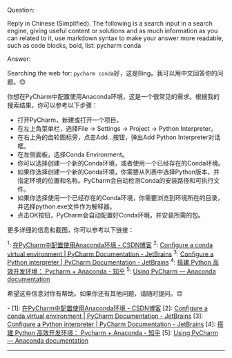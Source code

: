 Question:

Reply in Chinese (Simplified).
The following is a search input in a search engine, giving useful content or solutions and as much information as you can related to it, use markdown syntax to make your answer more readable, such as code blocks, bold, list:
pycharm conda

Answer:

Searching the web for: `pycharm conda`好，这是Bing。我可以用中文回答你的问题。😊

你想在PyCharm中配置使用Anaconda环境，这是一个很常见的需求。根据我的搜索结果，你可以参考以下步骤：

- 打开PyCharm，新建或打开一个项目。
- 在左上角菜单栏，选择File -> Settings -> Project -> Python Interpreter。
- 在右上角的齿轮图标旁，点击Add...按钮，弹出Add Python Interpreter对话框。
- 在左侧面板，选择Conda Environment。
- 你可以选择创建一个新的Conda环境，或者使用一个已经存在的Conda环境。
- 如果你选择创建一个新的Conda环境，你需要从列表中选择Python版本，并指定环境的位置和名称。PyCharm会自动检测Conda的安装路径和可执行文件。
- 如果你选择使用一个已经存在的Conda环境，你需要浏览到环境所在的目录，并选择python.exe文件作为解释器。
- 点击OK按钮，PyCharm会自动配置好Conda环境，并安装所需的包。

更多详细的信息和截图，你可以参考以下链接：

<sup>1</sup>: [在PyCharm中配置使用Anaconda环境 - CSDN博客](https://blog.csdn.net/TuckX/article/details/115681862)
<sup>2</sup>: [Configure a conda virtual environment | PyCharm Documentation - JetBrains](https://www.jetbrains.com/help/pycharm/conda-support-creating-conda-virtual-environment.html)
<sup>3</sup>: [Configure a Python interpreter | PyCharm Documentation - JetBrains](https://www.jetbrains.com/help/pycharm/configuring-python-interpreter.html)
<sup>4</sup>: [搭建 Python 高效开发环境： Pycharm + Anaconda - 知乎](https://zhuanlan.zhihu.com/p/140485845)
<sup>5</sup>: [Using PyCharm — Anaconda documentation](https://docs.anaconda.com/free/anaconda/ide-tutorials/pycharm.html)

希望这些信息对你有帮助。如果你还有其他问题，请随时提问。😊

\-
\[1]: [在PyCharm中配置使用Anaconda环境 - CSDN博客](https://blog.csdn.net/TuckX/article/details/115681862)
\[2]: [Configure a conda virtual environment | PyCharm Documentation - JetBrains](https://www.jetbrains.com/help/pycharm/conda-support-creating-conda-virtual-environment.html)
\[3]: [Configure a Python interpreter | PyCharm Documentation - JetBrains](https://www.jetbrains.com/help/pycharm/configuring-python-interpreter.html)
\[4]: [搭建 Python 高效开发环境： Pycharm + Anaconda - 知乎](https://zhuanlan.zhihu.com/p/140485845)
\[5]: [Using PyCharm — Anaconda documentation](https://docs.anaconda.com/free/anaconda/ide-tutorials/pycharm.html)

<hr/>

